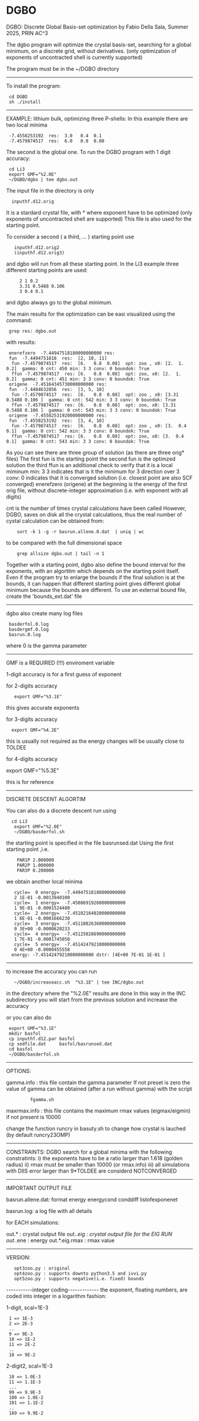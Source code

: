 # DGBO

DGBO: Discrete Global Basis-set optimization
by Fabio Della Sala, Summer 2025, PRIN AC^3


The dgbo program will optimize the crystal basis-set, searching for a global minimum, on a discrete grid, without derivatives.
(only optimization of exponents of uncontracted shell is currently supported)


The program must be in the ~/DGBO directory

------------------------------------------------------
To install the program:

     cd DGBO
     sh ./install
-------------------------------------------------------
EXAMPLE: lithium bulk, optimizing three P-shells:
In this example there are two local minima

     -7.4558253192  res:  3.0   0.4  0.1 
     -7.4579874517  res:  6.0   0.8  0.08
The second is the global one.
To run the DGBO program with 1 digit accuracy:

     cd Li3
     export GMF="%2.0E"
     ~/DGBO/dgbo | tee dgbo.out

The input file in the directory is only

      inputhf.d12.orig

It is a stardard crystal file, with * where exponent have to be optimized
(only exponents of uncontracted shell are supported)
This file is also used for the starting point.

To consider a second ( a third, ... )  starting point use

       inputhf.d12.orig2
       (inputhf.d12.orig3)

and dgbo will run from all these starting point.
In the Li3 example three different starting points are used:

         2 1 0.2
         3.31 0.5488 0.106 
         3 0.4 0.1
and dgbo always go to the global minimum.

The main results for the optimization can be easi visualized using the command:

     grep res: dgbo.out

with results:

     enerefzero  -7.44947518180000000000 res:
     fun  -7.4494751818  res:  [2, 10, 11]
      fun -7.4579874517  res:  [6.   0.8  0.08]  opt: zoo , x0: [2.  1.  0.2]  gamma: 0 cnt: 450 min: 3 3 conv: 0 boundok: True
      ffun -7.4579874517  res: [6.   0.8  0.08]  opt: zoo, x0: [2.  1.  0.2]  gamma: 0 cnt: 451 min: 3 3 conv: 0 boundok: True
     origene  -7.45164345730000000000 res:
     fun  -7.4484632856  res:  [3, 5, 10]
      fun -7.4579874517  res:  [6.   0.8  0.08]  opt: zoo , x0: [3.31   0.5488 0.106 ]  gamma: 0 cnt: 542 min: 3 3 conv: 0 boundok: True
      ffun -7.4579874517  res: [6.   0.8  0.08]  opt: zoo, x0: [3.31   0.5488 0.106 ]  gamma: 0 cnt: 543 min: 3 3 conv: 0 boundok: True
     origene  -7.45582531920000000000 res:
     fun  -7.4558253192  res:  [3, 4, 10]
      fun -7.4579874517  res:  [6.   0.8  0.08]  opt: zoo , x0: [3.  0.4 0.1]  gamma: 0 cnt: 542 min: 3 3 conv: 0 boundok: True
      ffun -7.4579874517  res: [6.   0.8  0.08]  opt: zoo, x0: [3.  0.4 0.1]  gamma: 0 cnt: 543 min: 3 3 conv: 0 boundok: True


As you can see there are three group of solution (as there are three orig* files)
The first fun is the starting point
the second fun is the optimzed solution
the third ffun is an additional check to verify that it is a local miminum
   min: 3 3 indicates that is it the minimum for 3 direction over 3
   conv: 0 indicates that it is converged solution (i.e. closest point are also SCF converged)
enerefzero (origene) at the beginning is the energy of the first orig file, without discrete-integer approximation (i.e. with exponent with all digits)

cnt is the number of times crystal calculations have been called
However, DGBO, saves on disk all the crystal calculations, thus the real number of cystal calculation can be obtained from:

        sort -k 1 -g -r basrun.allene.0.dat  | uniq | wc
to be compared with the full dimensional space

        grep allsize dgbo.out | tail -n 1
   
Together with a starting point, dgbo also define the bound interval for the exponents, with
an algortitm which depends on the starting point itself.
Even if the program try to enlarge the bounds if the final solution is at the bounds, 
it can happen that different starting point gives different global minimum
because the bounds are different.
To use an external bound file, create the 'bounds_ext.dat' file

-------------------------------------------------------------

dgbo also create many log files

     basderfol.0.log
     basdergmf.0.log
     basrun.0.log

where 0 is the gamma parameter

---------------------------------------------------
GMF is a REQUIRED (!!!) enviroment variable

1-digit accuracy is for a first guess of exponent

for 2-digits accuracy

       export GMF="%3.1E"

this gives accurate exponents

for 3-digits accuracy

      export GMF="%4.2E"

this is usually not required as the energy changes will be usually close to TOLDEE

for 4-digits accuracy

 export GMF="%5.3E"

this is for reference

----------------------------------------------------

DISCRETE DESCENT ALGORTIM

You can also do a discrete descent run using

      cd Li3
       export GMF="%2.0E"
       ~/DGBO/basderfol.sh 
       
the starting point is specified in the file basrunsed.dat
Using the first starting point ,i.e.

        PAR1P 2.000000
        PAR2P 1.000000
        PAR3P 0.200000
        
we obtain another local minima

       cycle=  0 energy=  -7.44947518180000000000
       2 1E-01 -0.0013940100
       cycle=  1 energy=  -7.45086919260000000000
       1 9E-01 -0.0001524480
       cycle=  2 energy=  -7.45102164020000000000
       1 8E-01 -0.0001666230
       cycle=  3 energy=  -7.45118826360000000000
       0 3E+00 -0.0000620233 
       cycle=  4 energy=  -7.45125028690000000000
       1 7E-01 -0.0001745050
       cycle=  5 energy=  -7.45142479210000000000
       0 4E+00 -0.0000455558
      energy: -7.45142479210000000000 dstr: [4E+00 7E-01 1E-01 ]



---------------------------------------------------------
to increase the accuracy you can run

       ~/DGBO/increaseacc.sh  "%3.1E" | tee INC/dgbo.out 
in the directory where the "%2.0E" results are done
In this way in the INC subdirectory you will start from the previous solution and increase the accuracy

or you can also do

     export GMF="%3.1E"
     mkdir basfol
     cp inputhf.d12.par basfol
     cp sedfile.dat     basfol/basrunsed.dat
     cd basfol
     ~/DGBO/basderfol.sh
---------------------------------------------------------
OPTIONS:

gamma.info : this file contain the gamma parameter
             If not preset is zero
             the value of gamma can be obtained (after a run without gamma)  with the script

             fgamma.sh

      
             
maxrmax.info  : this file contains the maximum rmax values (eigmax/eigmin)
               if not present is 10000


change the function runcry in basuty.sh to change how crystal is lauched
(by default runcry23OMP)

------------------------------------------------------------
CONSTRAINTS:
 DGBO search for a global minima with the following constratints:
 i) the exponents have to be a ratio larger than 1.618 (golden radius)
 ii) rmax must be smaller than 10000 (or rmax.info)
 iii) all simulations with DIIS error larger than 9*TOLDEE are considerd NOTCONVERGED

-----------------
IMPORTANT OUTPUT FILE

basrun.allene.dat: format
 energy energycond conddiff listofexponenet


basrun.log: a log file with all details

for EACH simulations:


out.*          : crystal output file
out.*.eig      : crystal output file for the EIG RUN
out.*.ene      : energy
out.*.eig.rmax : rmax value

----------------------
VERSION:

       opt3zoo.py : original    
       opt4zoo.py : supports downto python3.5 and ivvi.py
       opt5zoo.py : supports negative(i.e. fixed) bounds
 
-----------integer coding-------------
the exponent, floating numbers, are coded into integer in a logarithm fashion:

1-digit, scal=1E-3

     1 => 1E-3
     2 => 2E-3     
     ..
     9 => 9E-3
     10 => 1E-2
     11 => 2E-2
     ..
     18 => 9E-2

2-digit2, scal=1E-3

     10 => 1.0E-3
     11 => 1.1E-3
     ...
     99 => 9.9E-3
     100 => 1.0E-2
     101 => 1.1E-2
     ..
     189 => 9.9E-2
     
